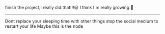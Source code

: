 finish the project,I really did that!!!😃
I think I'm really growing.💪

*********
Dont replace your sleeping time with other things
stop the social medium to restart your life
Maybe this is the node


